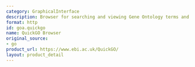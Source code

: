 ```yaml
---
category: GraphicalInterface
description: Browser for searching and viewing Gene Ontology terms and GOA annotations
format: http
id: goa.quickgo
name: QuickGO Browser
original_source:
- go
product_url: https://www.ebi.ac.uk/QuickGO/
layout: product_detail
---
```


